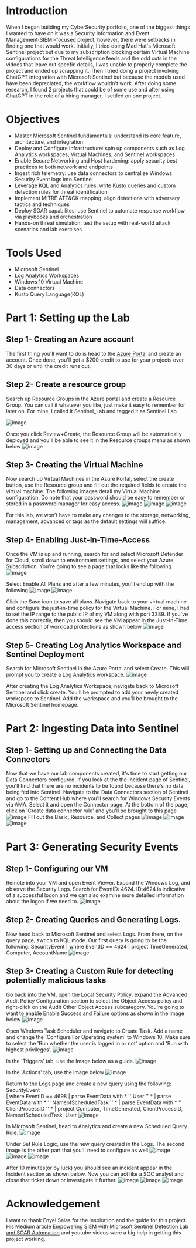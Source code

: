 # Introduction
When I began building my CyberSecurity portfolio, one of the biggest things I wanted to have on it was a Security Information and Event Management(SIEM)-focused project, however, there were setbacks in finding one that would work. Initially, I tried doing Mad Hat's Microsoft Sentinel project but due to my subscription blocking certain Virtual Machine configurations for the Threat Intelligence feeds and the odd cuts in the vidoes that leave out specfic details, I was unable to properly complete the project and ended up scrapping it. Then I tried doing a project involving ChatGPT integration with Microsoft Sentinel but because the models used have been depreciated, the workflow wouldn't work. After doing some research, I found 2 projects that could be of some use and after using ChatGPT in the role of a hiring manager, I settled on one project. 

# Objectives
- Master Microsoft Sentinel fundamentals: understand its core feature, architecture, and integration  
- Deploy and Configure Infrastructure: spin up components such as Log Analytics workspaces, Virtual Machines, and Sentinel workspaces
- Enable Secure Networking and Host hardening: apply security best practices to both network and endpoints
- Ingest rich telemetry: use data connectors to centralize Windows Security Event logs into Sentinel
- Leverage KQL and Analytics rules: write Kusto queries and custom detection rules for threat identification
- Implement MITRE ATT&CK mapping: align detections with adversary tactics and techniques
- Deploy SOAR capabilites: use Sentinel to automate response workflow via playbooks and orchestration
- Hands-on threat simulation: test the setup with real-world attack scenarios and lab exercises

# Tools Used 
- Microsoft Sentinel
- Log Analytics Workspaces
- Windows 10 Virtual Machine
- Data connectors
- Kusto Query Language(KQL)


# Part 1: Setting up the Lab
## Step 1- Creating an Azure account
The first thing you'll want to do is head to the [Azure Portal](http://portal.azure.com/) and create an account. Once done, you'll get a $200 credit to use for your projects over 30 days or until the credit runs out.
## Step 2- Create a resource group
Search up Resource Groups in the Azure portal and create a Resource Group. You can call it whatever you like, just make it easy to remember for later on. For mine, I called it Sentinel_Lab and tagged it as Sentinel Lab

![image](https://github.com/user-attachments/assets/6da39466-8578-47d9-a6e0-1b61758bb3a6)

Once you click Review+Create, the Resource Group will be automatically deployed and you'll be able to see it in the Resource groups menu as shown below
![image](https://github.com/user-attachments/assets/eea052d9-0265-430a-badb-c9a3651411dd)

## Step 3- Creating the Virtual Machine
Now search up Virtual Machines in the Azure Portal, select the create button, use the Resource group and fill out the required fields to create the virtual machine. The following images detail my Virtual Machine configuration. Do note that your password should be easy to remember or stored in a password manager for easy access. 
![image](https://github.com/user-attachments/assets/5b511337-e80b-4ddd-a969-b5e6e19995f6)
![image](https://github.com/user-attachments/assets/8c54a984-e392-4e42-8ce5-a06b14c49e2e)
![image](https://github.com/user-attachments/assets/defc4258-7a77-4c77-8bc0-e63237b0486b)


For this lab, we won't have to make any changes to the storage, networking, management, advanced or tags as the default settings will suffice. 

## Step 4- Enabling Just-In-Time-Access
Once the VM is up and running, search for and select Microsoft Defender for Cloud, scroll down to environment settings, and select your Azure Subscription. You're going to see a page that looks like the following
![image](https://github.com/user-attachments/assets/8fb1bb64-141b-4a8c-a30a-b84a534f3b32)

Select Enable All Plans and after a few minutes, you'll end up with the following
![image](https://github.com/user-attachments/assets/6b0cdac2-9c77-41f9-9664-ed85562115e2)
![image](https://github.com/user-attachments/assets/ae84a839-cb05-48f7-8cd1-8ddee08c7ceb)

Click the Save icon to save all plans. Navigate back to your virtual machine and configure the just-in-time policy for the Virtual Machine. For mine, I had to set the IP range to the public IP of my VM along with port 3389. If you've done this correctly, then you should see the VM appear in the Just-In-Time access section of workload protections as shown below
![image](https://github.com/user-attachments/assets/5e56c350-3a6f-4773-b121-6b0619ce232c)

## Step 5- Creating Log Analytics Workspace and Sentinel Deployment
Search for Microsoft Sentinel in the Azure Portal and select Create. This will prompt you to create a Log Analytics workspace. 
![image](https://github.com/user-attachments/assets/a9eeffee-6a0b-4e95-81e0-6e22f597083f)

After creating the Log Analytics Workspace, navigate back to Microsoft Sentinel and click create. You'll be prompted to add your newly created workspace to Sentinel. Add the workspace and you'll be brought to the Microsoft Sentinel homepage.


# Part 2: Ingesting Data into Sentinel
## Step 1- Setting up and Connecting the Data Connectors
Now that we have our lab components created, it's time to start getting our Data Connectors configured. If you look at the the Incident page of Sentinel, you'll find that there are no incidents to be found because there's no data being fed into Sentinel. Navigate to the Data Connectors section of Sentinel and go to the Content Hub where you'll search for Windows Security Events via AMA. Select it and open the Connector page. At the bottom of the page, click on 'Create data connector rule' and you'll be brought to this page
![image](https://github.com/user-attachments/assets/844768d3-fafa-4c23-a93f-91a5bb8e5497)
Fill out the Basic, Resource, and Collect pages
![image](https://github.com/user-attachments/assets/269b707e-eb5d-4e56-a74b-7fd17894e6e3)
![image](https://github.com/user-attachments/assets/077c2739-04c3-4e3a-bf18-01688d99a07b)
![image](https://github.com/user-attachments/assets/d045a183-f41d-4432-8545-861778b19939)

# Part 3: Generating Security Events 
## Step 1- Configuring our VM
Remote into your VM and open Event Viewer. Expand the Windows Log, and observe the Security Logs. Search for EventID: 4624. ID:4624 is indicative of a successful logon and we can also examine more detailed information about the logon if we need to.
![image](https://github.com/user-attachments/assets/f7289bcd-05e8-47b3-96c1-f8ac90d9505a)

## Step 2- Creating Queries and Generating Logs. 
Now head back to Microsoft Sentinel and select Logs. From there, on the query page, swtich to KQL mode. Our first query is going to be the following: 
SecurityEvent
| where EventID == 4624
| project TimeGenerated, Computer, AccountName
![image](https://github.com/user-attachments/assets/ec716e64-0c98-420d-a947-e8a638e57a87)

## Step 3- Creating a Custom Rule for detecting potentially malicious tasks
Go back into the VM, open the Local Security Policy, expand the Advanced Audit Policy Configuration section to select the Object Access policy and right-click on the Audit Other Object Access subcategory. You're going to want to enable Enable Success and Failure options as shown in the image below
![image](https://github.com/user-attachments/assets/690fed32-2d96-4199-bebc-fa6d475e73da)

Open Windows Task Scheduler and navigate to Create Task. Add a name and change the 'Configure For Operating system' to Windows 10. Make sure to select the 'Run whether the user is logged in or not' option and 'Run with highest privileges'. 
![image](https://github.com/user-attachments/assets/047d5f8d-ed43-4e5c-8a7e-3762fd8e7352)

In the 'Triggers' tab, use the Image below as a guide. 
![image](https://github.com/user-attachments/assets/f17e68e2-7662-432a-92b6-7622c53a8dfd)

In the 'Actions' tab, use the image below
![image](https://github.com/user-attachments/assets/a4925149-14b5-4a07-858a-24176eb37c2a)

Return to the Logs page and create a new query using the following:
SecurityEvent                             
 | where EventID == 4698
 | parse EventData with * '<Data Name="SubjectUserName">' User '</Data>' *
 | parse EventData with * '<Data Name="TaskName">' NameofScheduledTask '</Data>' *
 | parse EventData with * '<Data Name="ClientProcessId">' ClientProcessID '</Data>' *
 | project Computer, TimeGenerated, ClientProcessID, NameofScheduledTask, User
 ![image](https://github.com/user-attachments/assets/715122a1-26d6-46a8-95ba-6267ed0d0c16)


In Microsoft Sentinel, head to Analytics and create a new Scheduled Query Rule. 
![image](https://github.com/user-attachments/assets/25e21dc7-a7b0-4a31-bcaf-b77d9f314de1)

Under Set Rule Logic, use the new query created in the Logs. The second image is the other part that you'll need to configure as well
![image](https://github.com/user-attachments/assets/8552d28b-7a36-41db-96cd-5c81ff0b1014)
![image](https://github.com/user-attachments/assets/f927b9f5-2c28-4795-be85-b529d6526606)
![image](https://github.com/user-attachments/assets/ccbd9d2c-d0d8-4ec5-93ea-083aa58f67b8)

After 10 minutes(or by luck) you should see an incident appear in the Incident section as shown below. Now you can act like a SOC analyst and close that ticket down or investigate it further.
![image](https://github.com/user-attachments/assets/ad182292-9f50-4cc8-a81e-78a9d1e32d4c)
![image](https://github.com/user-attachments/assets/0986aeba-b167-4f7c-baa9-c422fcefd8a8)
![image](https://github.com/user-attachments/assets/5890ed9a-5ced-4115-aaf3-8f8c6df709a3)


# Acknowledgement
I want to thank Enyel Salas for the inspiration and the guide for this project. His Medium article [Empowering SIEM with Microsoft Sentinel Detection Lab and SOAR Automation](https://medium.com/@enyel.salas84/project-microsoft-sentinel-lab-f2dc3477371b) and youtube videos were a big help in getting this project working. 
